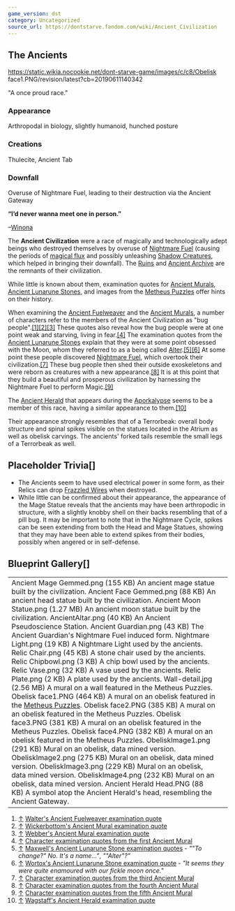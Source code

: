 ```yaml
---
game_version: dst
category: Uncategorized
source_url: https://dontstarve.fandom.com/wiki/Ancient_Civilization
---
```


## The Ancients

https://static.wikia.nocookie.net/dont-starve-game/images/c/c8/Obelisk face1.PNG/revision/latest?cb=20190611140342

"A once proud race."

### Appearance

Arthropodal in biology, slightly humanoid, hunched posture

### Creations

Thulecite, Ancient Tab

### Downfall

Overuse of Nightmare Fuel, leading to their destruction via the Ancient Gateway

**“**I’d never wanna meet one in person.**”**

–[Winona](/wiki/Winona "Winona")

The **Ancient Civilization** were a race of magically and technologically adept beings who destroyed themselves by overuse of [Nightmare Fuel](/wiki/Nightmare_Fuel "Nightmare Fuel") (causing the periods of [magical flux](/wiki/Nightmare_Cycle "Nightmare Cycle") and possibly unleashing [Shadow Creatures](/wiki/Shadow_Creatures "Shadow Creatures"), which helped in bringing their downfall). The [Ruins](/wiki/Ruins "Ruins") and [Ancient Archive](/wiki/Ancient_Archive "Ancient Archive") are the remnants of their civilization.

While little is known about them, examination quotes for [Ancient Murals](/wiki/Ancient_Mural "Ancient Mural"), [Ancient Lunarune Stones](/wiki/Ancient_Lunarune_Stone "Ancient Lunarune Stone"), and images from the [Metheus Puzzles](/wiki/Metheus_Puzzles "Metheus Puzzles") offer hints on their history.

When examining the [Ancient Fuelweaver](/wiki/Ancient_Fuelweaver "Ancient Fuelweaver") and the [Ancient Murals](/wiki/Ancient_Mural "Ancient Mural"), a number of characters refer to the members of the Ancient Civilization as "bug people".[[1]](#cite_note-1)[[2]](#cite_note-2)[[3]](#cite_note-3) These quotes also reveal how the bug people were at one point weak and starving, living in fear.[[4]](#cite_note-4) The examination quotes from the [Ancient Lunarune Stones](/wiki/Ancient_Lunarune_Stone "Ancient Lunarune Stone") explain that they were at some point obsessed with the Moon, whom they referred to as a being called [Alter](/wiki/Alter "Alter").[[5]](#cite_note-5)[[6]](#cite_note-6) At some point these people discovered [Nightmare Fuel](/wiki/Nightmare_Fuel "Nightmare Fuel"), which overtook their civilization.[[7]](#cite_note-7) These bug people then shed their outside exoskeletons and were reborn as creatures with a new appearance.[[8]](#cite_note-8) It is at this point that they build a beautiful and prosperous civilization by harnessing the Nightmare Fuel to perform Magic.[[9]](#cite_note-9)

The [Ancient Herald](/wiki/Ancient_Herald "Ancient Herald") that appears during the [Aporkalypse](/wiki/Aporkalypse "Aporkalypse") seems to be a member of this race, having a similar appearance to them.[[10]](#cite_note-10)

Their appearance strongly resembles that of a Terrorbeak: overall body structure and spinal spikes visible on the statues located in the Atrium as well as obelisk carvings. The ancients' forked tails resemble the small legs of a Terrorbeak as well.

## Placeholder Trivia[]

* The Ancients seem to have used electrical power in some form, as their Relics can drop [Frazzled Wires](/wiki/Frazzled_Wires "Frazzled Wires") when destroyed.
* While little can be confirmed about their appearance, the appearance of the Mage Statue reveals that the ancients may have been arthropodic in structure, with a slightly knobby shell on their backs resembling that of a pill bug. It may be important to note that in the Nightmare Cycle, spikes can be seen extending from both the Head and Mage Statues, showing that they may have been able to extend spikes from their bodies, possibly when angered or in self-defense.

## Blueprint Gallery[]

|  |  |
| --- | --- |
| Ancient Mage Gemmed.png (155 KB)  An ancient mage statue built by the civilization.  Ancient Face Gemmed.png (88 KB)  An ancient head statue built by the civilization.  Ancient Moon Statue.png (1.27 MB)  An ancient moon statue built by the civilization.  AncientAltar.png (40 KB)  An Ancient Pseudoscience Station.  Ancient Guardian.png (43 KB)  The Ancient Guardian's Nightmare Fuel induced form.  Nightmare Light.png (19 KB)  A Nightmare Light used by the ancients.  Relic Chair.png (45 KB)  A stone chair used by the ancients.  Relic Chipbowl.png (3 KB)  A chip bowl used by the ancients.  Relic Vase.png (32 KB)  A vase used by the ancients.  Relic Plate.png (2 KB)  A plate used by the ancients.  Wall-detail.jpg (2.56 MB)  A mural on a wall featured in the Metheus Puzzles.  Obelisk face1.PNG (464 KB)  A mural on an obelisk featured in the [Metheus Puzzles](/wiki/Metheus_Puzzles "Metheus Puzzles").  Obelisk face2.PNG (385 KB)  A mural on an obelisk featured in the Metheus Puzzles.  Obelisk face3.PNG (381 KB)  A mural on an obelisk featured in the Metheus Puzzles.  Obelisk face4.PNG (382 KB)  A mural on an obelisk featured in the Metheus Puzzles.  ObeliskImage1.png (291 KB)  Mural on an obelisk, data mined version.  ObeliskImage2.png (275 KB)  Mural on an obelisk, data mined version.  ObeliskImage3.png (229 KB)  Mural on an obelisk, data mined version.  ObeliskImage4.png (232 KB)  Mural on an obelisk, data mined version.  Ancient Herald Head.PNG (88 KB)  A symbol atop the Ancient Herald's head, resembling the Ancient Gateway. |  |

1. [↑](#cite_ref-1) [Walter's Ancient Fuelweaver examination quote](/wiki/Walter_quotes#Don't_Starve_Together "Walter quotes")
2. [↑](#cite_ref-2) [Wickerbottom's Ancient Mural examination quote](/wiki/Wickerbottom_quotes#Don't_Starve_Together "Wickerbottom quotes")
3. [↑](#cite_ref-3) [Webber's Ancient Mural examination quote](/wiki/Webber_quotes#Don't_Starve_Together "Webber quotes")
4. [↑](#cite_ref-4) [Character examination quotes from the first Ancient Mural](/wiki/Ancient_Mural#1st_Mural "Ancient Mural")
5. [↑](#cite_ref-5) [Maxwell's Ancient Lunarune Stone examination quotes](/wiki/Maxwell_quotes#Don't_Starve_Together "Maxwell quotes") - *""To change?" No. It's a name..."*, *""Alter"?"*
6. [↑](#cite_ref-6) [Wortox's Ancient Lunarune Stone examination quote](/wiki/Wortox_quotes#Don't_Starve_Together "Wortox quotes") - *"It seems they were quite enamoured with our fickle moon once."*
7. [↑](#cite_ref-7) [Character examination quotes from the third Ancient Mural](/wiki/Ancient_Mural#3rd_Mural "Ancient Mural")
8. [↑](#cite_ref-8) [Character examination quotes from the fourth Ancient Mural](/wiki/Ancient_Mural#4th_Mural "Ancient Mural")
9. [↑](#cite_ref-9) [Character examination quotes from the fifth Ancient Mural](/wiki/Ancient_Mural#5st_Mural "Ancient Mural")
10. [↑](#cite_ref-10) [Wagstaff's Ancient Herald examination quote](/wiki/Wagstaff_quotes "Wagstaff quotes")